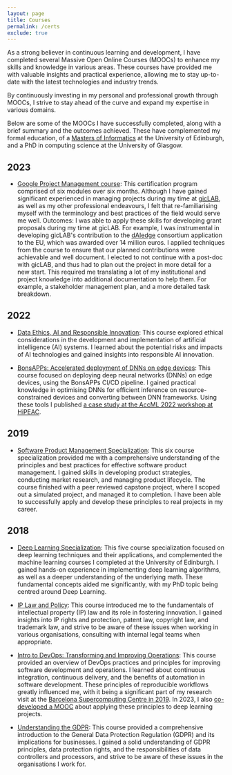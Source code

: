 ```yaml
---
layout: page
title: Courses
permalink: /certs
exclude: true
---
```


As a strong believer in continuous learning and development, I have completed several Massive Open Online Courses (MOOCs) to enhance my skills and knowledge in various areas.
These courses have provided me with valuable insights and practical experience, allowing me to stay up-to-date with the latest technologies and industry trends.

By continuously investing in my personal and professional growth through MOOCs, I strive to stay ahead of the curve and expand my expertise in various domains.

Below are some of the MOOCs I have successfully completed, along with a brief summary and the outcomes achieved.
These have complemented my formal education, of a [Masters of Informatics](https://www.ed.ac.uk/studying/undergraduate/degrees/index.php?action=programme&code=G500) at the University of Edinburgh, and a PhD in computing science at the University of Glasgow.

## 2023

- [Google Project Management course](https://coursera.org/share/62136e90fbf8f49bfb90f805712fc11c): This certification program comprised of six modules over six months.
Although I have gained significant experienced in managing projects during my time at [gicLAB](giclab.dcs.gla.ac.uk/), as well as my other professional endeavours, I felt that re-familiarising myself with the terminology and best practices of the field would serve me well.
Outcomes: I was able to apply these skills for developing grant proposals during my time at gicLAB.
For example, I was instrumental in developing gicLAB's contribution to the [dAIedge](https://daiedge.eu/) consortium application to the EU, which was awarded over 14 million euros.  I applied techniques from the course to ensure that our planned contributions were achievable and well document.  I elected to not continue with a post-doc with gicLAB, and thus had to plan out the project in more detail for a new start.  This required me translating a lot of my institutional and project knowledge into additional documentation to help them.  For example, a stakeholder management plan, and a more detailed task breakdown.

## 2022

- [Data Ethics, AI and Responsible Innovation](https://courses.edx.org/certificates/633b93b7c55e4eca947ddf9c27335b94): This course explored ethical considerations in the development and implementation of artificial intelligence (AI) systems.
I learned about the potential risks and impacts of AI technologies and gained insights into responsible AI innovation.

- [BonsAPPs: Accelerated deployment of DNNs on edge devices](https://learn.bonsapps.eu/certificates/ccd84c9994a64ecab06ce3cc7f43f78a): This course focused on deploying deep neural networks (DNNs) on edge devices, using the BonsAPPs CI/CD pipeline.
I gained practical knowledge in optimising DNNs for efficient inference on resource-constrained devices and converting between DNN frameworks.
Using these tools I published [a case study at the AccML 2022 workshop at HiPEAC](https://gibsonic.org/blog/2022/06/19/accml_workflows.html).


## 2019

- [Software Product Management Specialization](https://www.coursera.org/account/accomplishments/specialization/LP4GPCSMMGWY): This six course specialization provided me with a comprehensive understanding of the principles and best practices for effective software product management.
I gained skills in developing product strategies, conducting market research, and managing product lifecycle.
The course finished with a peer reviewed capstone project, where I scoped out a simulated project, and managed it to completion.
I have been able to successfully apply and develop these principles to real projects in my career.


## 2018

- [Deep Learning Specialization](https://www.coursera.org/account/accomplishments/specialization/VPWEZ472AE5G): This five course specialization focused on deep learning techniques and their applications, and complemented the machine learning courses I completed at the University of Edinburgh.
I gained hands-on experience in implementing deep learning algorithms, as well as a deeper understanding of the underlying math.
These fundamental concepts aided me significantly, with my PhD topic being centred around Deep Learning.

- [IP Law and Policy](https://courses.edx.org/certificates/c3f9e003c7934656a24547ba2acb3717):
This course introduced me to the fundamentals of intellectual property (IP) law and its role in fostering innovation.
I gained insights into IP rights and protection, patent law, copyright law, and trademark law, and strive to be aware of these issues when working in various organisations, consulting with internal legal teams when appropriate.

- [Intro to DevOps: Transforming and Improving Operations](https://courses.edx.org/certificates/508b4543c3ba44baacb5fe955ee93834):
This course provided an overview of DevOps practices and principles for improving software development and operations. I learned about continuous integration, continuous delivery, and the benefits of automation in software development.
These principles of reproducible workflows greatly influenced me, with it being a significant part of my research visit at the [Barcelona Supercomputing Centre in 2019](https://gibsonic.org/hpc/2019/08/07/containerisation_for_hpc.html).
In 2023, I also [co-developed a MOOC](https://gibsonic.org/blog/2023/02/08/bonsapps_mooc.html) about applying these principles to deep learning projects.

- [Understanding the GDPR](https://www.futurelearn.com/certificates/hobiap6): This course provided a comprehensive introduction to the General Data Protection Regulation (GDPR) and its implications for businesses.
I gained a solid understanding of GDPR principles, data protection rights, and the responsibilities of data controllers and processors, and strive to be aware of these issues in the organisations I work for.
